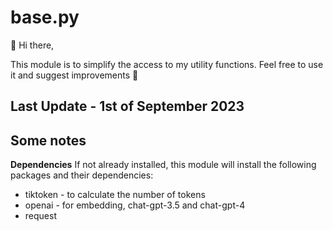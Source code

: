 # base.py
👋 Hi there,

This module is to simplify the access to my utility functions. Feel free to use it and suggest improvements 🤝


## Last Update - 1st of September 2023


## Some notes



**Dependencies**
If not already installed, this module will install the following packages and their dependencies:
* tiktoken - to calculate the number of tokens
* openai - for embedding, chat-gpt-3.5 and chat-gpt-4
* request


